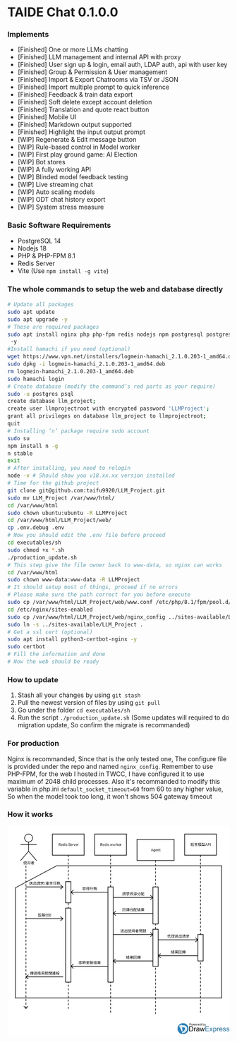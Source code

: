 # TAIDE Chat 0.1.0.0
### Implements
* [Finished] One or more LLMs chatting
* [Finished] LLM management and internal API with proxy
* [Finished] User sign up & login, email auth, LDAP auth, api with user key
* [Finished] Group & Permission & User management
* [Finished] Import & Export Chatrooms via TSV or JSON
* [Finished] Import multiple prompt to quick inference
* [Finished] Feedback & train data export
* [Finished] Soft delete except account deletion
* [Finished] Translation and quote react button
* [Finished] Mobile UI
* [Finished] Markdown output supported
* [Finished] Highlight the input output prompt
* [WIP] Regenerate & Edit message button
* [WIP] Rule-based control in Model worker
* [WIP] First play ground game: AI Election
* [WIP] Bot stores
* [WIP] A fully working API
* [WIP] Blinded model feedback testing
* [WIP] Live streaming chat
* [WIP] Auto scaling models
* [WIP] ODT chat history export
* [WIP] System stress measure


### Basic Software Requirements
* PostgreSQL 14
* Nodejs 18
* PHP & PHP-FPM 8.1
* Redis Server
* Vite (Use `npm install -g vite`)

### The whole commands to setup the web and database directly
```sh
# Update all packages
sudo apt update
sudo apt upgrade -y
# These are required packages
sudo apt install nginx php php-fpm redis nodejs npm postgresql postgresql-contrib zip unzip php-zip
 -y
#Install hamachi if you need (optional)
wget https://www.vpn.net/installers/logmein-hamachi_2.1.0.203-1_amd64.deb
sudo dpkg -i logmein-hamachi_2.1.0.203-1_amd64.deb
rm logmein-hamachi_2.1.0.203-1_amd64.deb
sudo hamachi login
# Create database (modify the command’s red parts as your require)
sudo -u postgres psql
create database llm_project;
create user llmprojectroot with encrypted password 'LLMProject';
grant all privileges on database llm_project to llmprojectroot;
quit
# Installing ‘n’ package require sudo account
sudo su
npm install n -g
n stable
exit
# After installing, you need to relogin
node -v # Should show you v18.xx.xx version installed
# Time for the github project
git clone git@github.com:taifu9920/LLM_Project.git
sudo mv LLM_Project /var/www/html/
cd /var/www/html
sudo chown ubuntu:ubuntu -R LLMProject 
cd /var/www/html/LLM_Project/web/
cp .env.debug .env
# Now you should edit the .env file before proceed
cd executables/sh
sudo chmod +x *.sh
./production_update.sh
# This step give the file owner back to www-data, so nginx can works
cd /var/www/html
sudo chown www-data:www-data -R LLMProject 
# It should setup most of things, proceed if no errors
# Please make sure the path correct for you before execute
sudo cp /var/www/html/LLM_Project/web/www.conf /etc/php/8.1/fpm/pool.d/
cd /etc/nginx/sites-enabled
sudo cp /var/www/html/LLM_Project/web/nginx_config ../sites-available/LLM_Project
sudo ln -s ../sites-available/LLM_Project .
# Get a ssl cert (optional)
sudo apt install python3-certbot-nginx -y
sudo certbot
# Fill the information and done
# Now the web should be ready
```

### How to update
1. Stash all your changes by using `git stash`
2. Pull the newest version of files by using `git pull`
3. Go under the folder `cd executables/sh`
4. Run the script `./production_update.sh`
(Some updates will required to do migration update, So confirm the migrate is recommanded)

### For production
Nginx is recommanded, Since that is the only tested one,
The configure file is provided under the repo and named `nginx_config`.
Remember to use PHP-FPM, for the web I hosted in TWCC,
I have configured it to use maximum of 2048 child processes.
Also it's recommanded to modify this variable in php.ini
`default_socket_timeout=60` from 60 to any higher value,
So when the model took too long, it won't shows 504 gateway timeout

### How it works
![arch](web/demo/arch.png?raw=true "Architecture to complete jobs")
